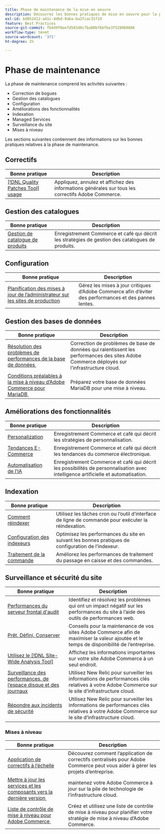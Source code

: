 ```yaml
---
title: Phase de maintenance de la mise en oeuvre
description: Découvrez les bonnes pratiques de mise en oeuvre pour la phase de maintenance des projets Adobe Commerce.
exl-id: bd052412-a41c-4dbd-9aba-ba2fcac31f2d
feature: Best Practices
source-git-commit: fb449f0ee7d503d0c7ba60bf6bfbe3f528060606
workflow-type: tm+mt
source-wordcount: '371'
ht-degree: 2%

---
```


# Phase de maintenance

La phase de maintenance comprend les activités suivantes :

- Correction de bogues
- Gestion des catalogues
- Configuration
- Améliorations des fonctionnalités
- Indexation
- Managed Services
- Surveillance du site
- Mises à niveau

Les sections suivantes contiennent des informations sur les bonnes pratiques relatives à la phase de maintenance.

## Correctifs

| Bonne pratique | Description |
|-----------------------------------------------------------------------------------|-------------------------------------------------------------------------------|
| [[!DNL Quality Patches Tool] usage](../../../tools/quality-patches-tool/usage.md) | Appliquez, annulez et affichez des informations générales sur tous les correctifs Adobe Commerce. |

## Gestion des catalogues

| Bonne pratique | Description |
|------------------------------------------------------------------------------------------------------------------------------------------------------------------|--------------------------------------------------------------------------------------|
| [Gestion de catalogue de produits](https://www.gotostage.com/channel/fca90f7960be436f9b849215d9e06026/recording/2eea2782fc874047a020391000519f8b/watch?source=CHANNEL) | Enregistrement Commerce et café qui décrit les stratégies de gestion des catalogues de produits. |

## Configuration

| Bonne pratique | Description |
|-------------------------------------------------------------------------------------------|---------------------------------------------------------------------------------|
| [Planification des mises à jour de l’administrateur sur les sites de production](scheduling-admin-updates-in-production.md) | Gérez les mises à jour critiques d’Adobe Commerce afin d’éviter des performances et des pannes lentes. |

## Gestion des bases de données

| Bonne pratique | Description |
|--------------------------------------------------------------------------------------------------------|-----------------------------------------------------------------------------------------------------|
| [ Résolution des problèmes de performances de la base de données &#x200B;](resolve-database-performance-issues.md) | Correction de problèmes de base de données qui ralentissent les performances des sites Adobe Commerce déployés sur l’infrastructure cloud. |
| [Conditions préalables à la mise à niveau d’Adobe Commerce pour MariaDB &#x200B;](mariadb-upgrade.md) | Préparez votre base de données MariaDB pour une mise à niveau. |

## Améliorations des fonctionnalités

| Bonne pratique | Description |
|---------------------------------------------------------------------------------------------------------------------------------------------------------|-----------------------------------------------------------------------------------------------------------------------|
| [Personalization](https://www.gotostage.com/channel/fca90f7960be436f9b849215d9e06026/recording/e218545a77de490fb5102eca07d0580a/watch?source=CHANNEL) | Enregistrement Commerce et café qui décrit les stratégies de personnalisation. |
| [Tendances E-Commerce](https://www.gotostage.com/channel/fca90f7960be436f9b849215d9e06026/recording/9a772468d7b64409a3d5dff4d67e656d/watch?source=CHANNEL) | Enregistrement Commerce et café qui décrit les tendances du commerce électronique. |
| [Automatisation de l’IA](https://www.gotostage.com/channel/fca90f7960be436f9b849215d9e06026/recording/27ae23699c2847be981a23ca098e548f/watch?source=CHANNEL) | Enregistrement Commerce et café qui décrit les possibilités de personnalisation avec intelligence artificielle et automatisation. |

## Indexation

| Bonne pratique | Description |
|------------------------------------------------------------------------------------------------------------|----------------------------------------------------------------------------------|
| [Comment réindexer](https://developer.adobe.com/commerce/php/development/components/indexing/#how-to-reindex) | Utilisez les tâches cron ou l’outil d’interface de ligne de commande pour exécuter la réindexation. |
| [Configuration des indexeurs &#x200B;](indexer-configuration.md) | Optimisez les performances du site en suivant les bonnes pratiques de configuration de l’indexeur. |
| [Traitement de la commande](order-processing-configuration.md) | Améliorez les performances de traitement du passage en caisse et des commandes. |

## Surveillance et sécurité du site

| Bonne pratique | Description |
|-------------------------------------------------------------------------------------------------------------------------------------------------|-----------------------------------------------------------------------------------------------------------|
| [ Performances du serveur frontal d&#39;audit](frontend-performance.md) | Identifiez et résolvez les problèmes qui ont un impact négatif sur les performances du site à l’aide des outils de performances web. |
| [Prêt, Défini, Conserver](https://business.adobe.com/blog/basics/ready-set-maintain) | Conseils pour la maintenance de vos sites Adobe Commerce afin de maximiser la valeur ajoutée et le temps de disponibilité de l’entreprise. |
| [Utilisez le  [!DNL Site-Wide Analysis Tool]](../../../tools/site-wide-analysis-tool/intro.md#integrations-with-other-adobe-commerce-support-tools) | Affichez les informations importantes sur votre site Adobe Commerce à un seul endroit. |
| [Surveillance des performances, de l’espace disque et des journaux](https://experienceleague.adobe.com/docs/commerce-cloud-service/user-guide/monitor/performance.html) | Utilisez New Relic pour surveiller les informations de performances clés relatives à votre Adobe Commerce sur le site d’infrastructure cloud. |
| [Répondre aux incidents de sécurité](respond-to-security-incident.md) | Utilisez New Relic pour surveiller les informations de performances clés relatives à votre Adobe Commerce sur le site d’infrastructure cloud. |

### Mises à niveau

| Bonne pratique | Description |
|-----------------------------------------------------------------------|--------------------------------------------------------------------------------------------|
| [Application de correctifs à l’échelle](patching-at-scale.md) | Découvrez comment l’application de correctifs centralisés pour Adobe Commerce peut vous aider à gérer les projets d’entreprise. |
| [ Mettre à jour les services et les composants vers la dernière version &#x200B;](update-services.md) | maintenez votre Adobe Commerce à jour sur la pile de technologie de l’infrastructure cloud. |
| [Liste de contrôle de mise à niveau pour Adobe Commerce &#x200B;](upgrade-checklist.md) | Créez et utilisez une liste de contrôle de mise à niveau pour planifier votre stratégie de mise à niveau d’Adobe Commerce. |
